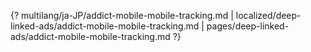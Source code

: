{? multilang/ja-JP/addict-mobile-mobile-tracking.md | localized/deep-linked-ads/addict-mobile-mobile-tracking.md | pages/deep-linked-ads/addict-mobile-mobile-tracking.md ?}
